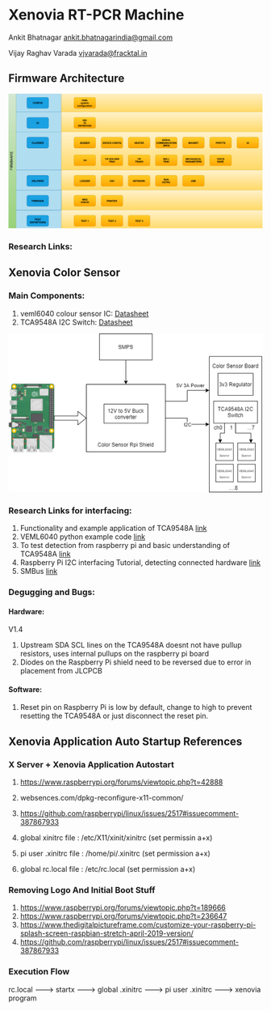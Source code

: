 # Xenovia RT-PCR Machine



Ankit Bhatnagar
ankit.bhatnagarindia@gmail.com

Vijay Raghav Varada
vjvarada@fracktal.in



## Firmware Architecture

![alt-text](https://github.com/FracktalWorks/Xenovia-RNA-Extraction-PCR-Machine/blob/master/Doccumentation%20&%20Resources/Firmware%20Structure.png?raw=true "Firmware Architecture")

### Research Links:


## Xenovia Color Sensor 

### Main Components:
1. veml6040 colour sensor IC:  [Datasheet](https://www.vishay.com/docs/84276/veml6040.pdf)
2. TCA9548A I2C Switch: [Datasheet](https://www.ti.com/lit/ds/symlink/tca9548a.pdf)

![alt-text](https://github.com/FracktalWorks/Xenovia-RNA-Extraction-PCR-Machine/blob/master/Doccumentation%20&%20Resources/Color%20Sensor%20HW%20Block%20Diagram.png?raw=true "Hardware Architecture")

### Research Links for interfacing:
1. Functionality and example application of TCA9548A [link](https://www.hackster.io/tarantula3/tca9548a-i2c-multiplexer-module-with-arduino-and-nodemcu-3d3313)
2. VEML6040 python example code [link](https://www.raspberrypi.org/forums/viewtopic.php?t=263498)
3. To test detection from raspberry pi and basic understanding of TCA9548A [link](https://www.raspberrypi.org/forums/viewtopic.php?t=146416)
4. Raspberry Pi I2C interfacing Tutorial, detecting connected hardware [link](https://learn.adafruit.com/adafruits-raspberry-pi-lesson-4-gpio-setup/configuring-i2c)
5. SMBus [link](http://wiki.erazor-zone.de/wiki:linux:python:smbus:doc)
### Degugging and Bugs:
#### Hardware:
V1.4
1. Upstream SDA SCL lines on the TCA9548A doesnt not have pullup resistors, uses internal pullups on the raspberry pi board
2. Diodes on the Raspberry Pi shield need to be reversed due to error in placement from JLCPCB

#### Software:

1. Reset pin on Raspberry Pi is low by default, change to high to prevent resetting the TCA9548A or just disconnect the reset pin.


## Xenovia Application Auto Startup References

### X Server + Xenovia Application Autostart
1. https://www.raspberrypi.org/forums/viewtopic.php?t=42888
2. websences.com/dpkg-reconfigure-x11-common/
3. https://github.com/raspberrypi/linux/issues/2517#issuecomment-387867933

1. global xinitrc file : /etc/X11/xinit/xinitrc (set permissin a+x)
2. pi user .xinitrc file : /home/pi/.xinitrc (set permission a+x)
3. global rc.local file : /etc/rc.local (set permission a+x)

### Removing Logo And Initial Boot Stuff

1. https://www.raspberrypi.org/forums/viewtopic.php?t=189666
2. https://www.raspberrypi.org/forums/viewtopic.php?t=236647
3. https://www.thedigitalpictureframe.com/customize-your-raspberry-pi-splash-screen-raspbian-stretch-april-2019-version/
4. https://github.com/raspberrypi/linux/issues/2517#issuecomment-387867933

### Execution Flow
rc.local ---> startx ---> global .xinitrc ---> pi user .xinitrc ---> xenovia program
